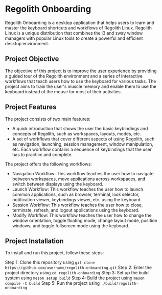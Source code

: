 # Regolith Onboarding

Regolith Onboarding is a desktop application that helps users to learn and master the keyboard shortcuts and workflows of Regolith Linux. Regolith Linux is a unique distribution that combines the i3 and sway window managers with popular Linux tools to create a powerful and efficient desktop environment.

## Project Objective

The objective of this project is to improve the user experience by providing a guided tour of the Regolith environment and a series of interactive workflows that teach users how to use the keyboard for various tasks. The project aims to train the user's muscle memory and enable them to use the keyboard instead of the mouse for most of their activities.

## Project Features

The project consists of two main features:

- A quick introduction that shows the user the basic keybindings and concepts of Regolith, such as workspaces, layouts, modes, etc.
- A set of workflows that cover different aspects of using Regolith, such as navigation, launching, session management, window manipulation, etc. Each workflow contains a sequence of keybindings that the user has to practice and complete.

The project offers the following workflows:

- Navigation Workflow: This workflow teaches the user how to navigate between workspaces, move applications across workspaces, and switch between displays using the keyboard.
- Launch Workflow: This workflow teaches the user how to launch common applications, such as browser, terminal, look selector, notification viewer, keybindings viewer, etc. using the keyboard.
- Session Workflow: This workflow teaches the user how to close, terminate, refresh, and logout applications using the keyboard.
- Modify Workflow: This workflow teaches the user how to change the window orientation, toggle floating mode, change layout mode, position windows, and toggle fullscreen mode using the keyboard.

## Project Installation

To install and run this project, follow these steps:

Step 1: Clone this repository using `git clone https://github.com/username/regolith-onboarding.git`
Step 2: Enter the project directory using `cd regolith-onboarding`
Step 3: Set up the build system using `meson setup build`
Step 4: Build the project using `meson compile -C build`
Step 5: Run the project using `./build/regolith-onboarding`
